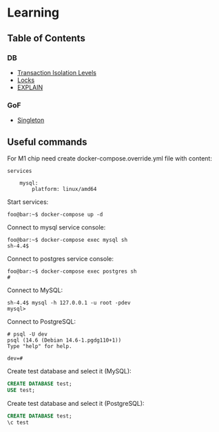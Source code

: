 # Learning

## Table of Contents

### DB

* [Transaction Isolation Levels](DB/transactions.md)
* [Locks](DB/locks.md)
* [EXPLAIN](DB/explain.md)

### GoF

* [Singleton](GoF/singleton.md)

## Useful commands

For M1 chip need create docker-compose.override.yml file with content:
```
services

    mysql:
        platform: linux/amd64
```

Start services:
```console 
foo@bar:~$ docker-compose up -d
```
Connect to mysql service console:
```console
foo@bar:~$ docker-compose exec mysql sh
sh-4.4$
```

Connect to postgres service console:
```console            
foo@bar:~$ docker-compose exec postgres sh
#
``` 
Connect to MySQL:
```console
sh-4.4$ mysql -h 127.0.0.1 -u root -pdev
mysql>
```

Connect to PostgreSQL:
```console
# psql -U dev
psql (14.6 (Debian 14.6-1.pgdg110+1))
Type "help" for help.

dev=#
```

Create test database and select it (MySQL):
```sql
CREATE DATABASE test;
USE test;
```

Create test database and select it (PostgreSQL):                                                                                                                                                             
```sql
CREATE DATABASE test;
\c test
```

